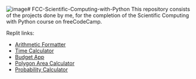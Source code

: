 ![image](https://github.com/amri-tah/FCC-Scientific-Computing-with-Python/assets/111682039/55ea9fe9-2f13-45ce-bf7f-b8572b3b2223)# FCC-Scientific-Computing-with-Python
This repository consists of the projects done by me, for the completion of the Scientific Computing with Python course on freeCodeCamp.

Replit links:
- [Arithmetic Formatter](https://replit.com/@amrithanandini/boilerplate-arithmetic-formatter)
- [Time Calculator](https://replit.com/@amrithanandini/boilerplate-time-calculator)
- [Budget App](https://replit.com/@amrithanandini/boilerplate-budget-app)
- [Polygon Area Calculator](https://replit.com/@amrithanandini/boilerplate-polygon-area-calculator)
- [Probability Calculator](https://replit.com/@amrithanandini/boilerplate-probability-calculator)

